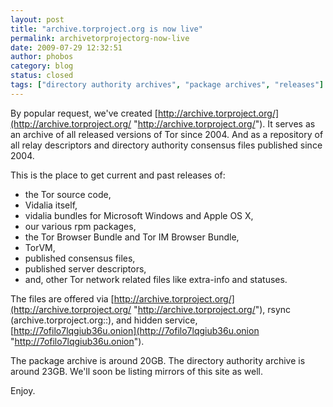 ```yaml
---
layout: post
title: "archive.torproject.org is now live"
permalink: archivetorprojectorg-now-live
date: 2009-07-29 12:32:51
author: phobos
category: blog
status: closed
tags: ["directory authority archives", "package archives", "releases"]
---
```


By popular request, we've created [http://archive.torproject.org/](http://archive.torproject.org/ "http://archive.torproject.org/"). It serves as an archive of all released versions of Tor since 2004. And as a repository of all relay descriptors and directory authority consensus files published since 2004.

This is the place to get current and past releases of:

-   the Tor source code,
-   Vidalia itself,
-   vidalia bundles for Microsoft Windows and Apple OS X,
-   our various rpm packages,
-   the Tor Browser Bundle and Tor IM Browser Bundle,
-   TorVM,
-   published consensus files,
-   published server descriptors,
-   and, other Tor network related files like extra-info and statuses.

The files are offered via [http://archive.torproject.org/](http://archive.torproject.org/ "http://archive.torproject.org/"), rsync (archive.torproject.org::), and hidden service, [http://7ofilo7lqgiub36u.onion](http://7ofilo7lqgiub36u.onion "http://7ofilo7lqgiub36u.onion").

The package archive is around 20GB. The directory authority archive is around 23GB. We'll soon be listing mirrors of this site as well.

Enjoy.
